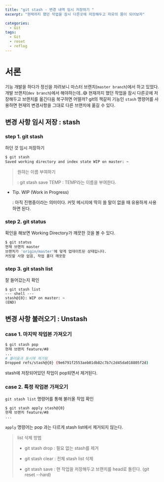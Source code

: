 ```yaml
---
title: "git stash - 변경 내역 임시 저장하기 "
excerpt: "현재까지 했던 작업을 잠시 다른곳에 저장해두고 자유의 몸이 되어보자"

categories:
  - Git
tags:
  - Git
  - reset
  - reflog
---
```


# 서론

기능 개발을 하다가 정신을 차려보니 마스터 브랜치(`master branch`)에서 하고 있었다. 개발 브랜치(`dev branch`)에서 해야하는데..:sweat_smile: 현재까지 했던 작업을 잠시 다른곳에 저장해두고 브랜치를 옮긴다음 복구하면 어떨까? git의 책갈피 기능인 `stash` 명령어를 사용하면 현재의 변경사항을 그대로 다른 브랜치에 옮길 수 있다.



## 변경 사항 임시 저장 : stash

### step 1. git stash

하던 것 임시 저장하기

```bash
$ git stash
Saved working directory and index state WIP on master: ~
```

> 원햐는 이름 부여하기
>
> : git stash save TEMP : TEMP라는 이름을 부여한다.

* Tip. WIP (Work in Progress)

  : 아직 진행중이라는 의미이다. 커밋 메시지에 딱히 쓸 말이 없을 때 유용하게 사용하면 된다.

### step 2. git status

확인을 해보면 Working Directory가 깨끗한 것을 볼 수 있다.

```bash
$ git status
현재 브랜치 master
브랜치가 'origin/master'에 맞게 업데이트된 상태입니다.
커밋할 사항 없음, 작업 폴더 깨끗함
```

### step 3. git stash list

잘 들어갔는지 확인

```shell
$ git stash list
--- shell ---
stash@{0}: WIP on master: ~
(END)
```



## 변경 사항 불러오기 : Unstash

### case 1. 마지막 작업본 가져오기

```bash
$ git stash pop
현재 브랜치 feature/#8
...
# 불러옴과 동시에 제거됨
Dropped refs/stash@{0} (9e6791f2553aeb01db82c7b7c2d45da018805f2d)
```

stash에 저장되어있던 작업이 pop되면서 제거된다.

### case 2. 특정 작업본 가져오기

`git stash list` 명령어를 통해 불러올 작업 확인

```bash
$ git stash apply stash@{0}
현재 브랜치 feature/#8
...
```

`apply` 명령어는 pop 과는 다르게 stash list에서 제거되지 않는다.

> list 삭제 방법
>
> * git stash drop : 필요 없는 stash를 제거
>
> * git stash clear : 전체 stash list 삭제
>
> + git stash save : 현 작업을 저장해두고 브랜치를 head로 돌린다. (git reset --hard)

